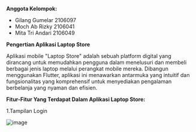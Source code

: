 **Anggota Kelompok:**
- Gilang Gumelar 2106097
- Moch Ab Rizky 2106041
- Mita Tri Andari 2106049

**Pengertian Aplikasi Laptop Store**

Aplikasi mobile "Laptop Store" adalah sebuah platform digital 
yang dirancang untuk memudahkan pengguna dalam menelusuri 
dan membeli berbagai jenis laptop melalui perangkat mobile mereka. 
Dibangun menggunakan Flutter, aplikasi ini menawarkan antarmuka yang intuitif 
dan fungsionalitas yang komprehensif untuk menyediakan pengalaman berbelanja yang nyaman dan efisien.

**Fitur-Fitur Yang Terdapat Dalam Aplikasi Laptop Store:**

1.Tampilan Login

![image](https://github.com/ndrapril/Aplikasi-Laptop-Store/assets/127018056/329d4167-0199-48a5-abc2-6b254d5b5f63)



